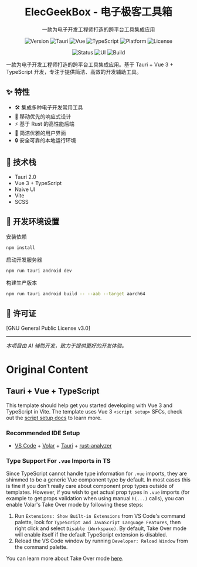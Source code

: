 

<div align="center">
    <h1>ElecGeekBox - 电子极客工具箱</h1>
    <p>一款为电子开发工程师打造的跨平台工具集成应用</p>
</div>

<p align="center">
    <img src="https://img.shields.io/badge/Version-0.1.0-blue?style=flat-square" alt="Version">
    <img src="https://img.shields.io/badge/Tauri-2.0-blue?style=flat-square" alt="Tauri">
    <img src="https://img.shields.io/badge/Vue-3.0-green?style=flat-square" alt="Vue">
    <img src="https://img.shields.io/badge/TypeScript-5.6-blue?style=flat-square" alt="TypeScript">
    <img src="https://img.shields.io/badge/Platform-Android%20|%20Desktop-lightgray?style=flat-square" alt="Platform">
    <img src="https://img.shields.io/badge/License-GPL%20v3-yellow?style=flat-square" alt="License">
</p>

<p align="center">
    <img src="https://img.shields.io/badge/Status-开发中-orange?style=flat-square" alt="Status">
    <img src="https://img.shields.io/badge/UI-Naive%20UI-blue?style=flat-square" alt="UI">
    <img src="https://img.shields.io/badge/Build-Vite-brightgreen?style=flat-square" alt="Build">
</p>


一款为电子开发工程师打造的跨平台工具集成应用。基于 Tauri + Vue 3 + TypeScript 开发，专注于提供简洁、高效的开发辅助工具。

## ✨ 特性

- 🛠 集成多种电子开发常用工具
- 📱 移动优先的响应式设计
- ⚡️ 基于 Rust 的高性能后端
- 🎨 简洁优雅的用户界面
- 🔒 安全可靠的本地运行环境

## 🚀 技术栈

- Tauri 2.0
- Vue 3 + TypeScript
- Naive UI
- Vite
- SCSS

## 🔧 开发环境设置

安装依赖
```bash
npm install
``` 
启动开发服务器
```bash
npm run tauri android dev
```
构建生产版本
```bash
npm run tauri android build -- --aab --target aarch64
```


## 📝 许可证

[GNU General Public License v3.0]

---
*本项目由 AI 辅助开发，致力于提供更好的开发体验。*


# Original Content


## Tauri + Vue + TypeScript

This template should help get you started developing with Vue 3 and TypeScript in Vite. The template uses Vue 3 `<script setup>` SFCs, check out the [script setup docs](https://v3.vuejs.org/api/sfc-script-setup.html#sfc-script-setup) to learn more.

### Recommended IDE Setup

- [VS Code](https://code.visualstudio.com/) + [Volar](https://marketplace.visualstudio.com/items?itemName=Vue.volar) + [Tauri](https://marketplace.visualstudio.com/items?itemName=tauri-apps.tauri-vscode) + [rust-analyzer](https://marketplace.visualstudio.com/items?itemName=rust-lang.rust-analyzer)

### Type Support For `.vue` Imports in TS

Since TypeScript cannot handle type information for `.vue` imports, they are shimmed to be a generic Vue component type by default. In most cases this is fine if you don't really care about component prop types outside of templates. However, if you wish to get actual prop types in `.vue` imports (for example to get props validation when using manual `h(...)` calls), you can enable Volar's Take Over mode by following these steps:

1. Run `Extensions: Show Built-in Extensions` from VS Code's command palette, look for `TypeScript and JavaScript Language Features`, then right click and select `Disable (Workspace)`. By default, Take Over mode will enable itself if the default TypeScript extension is disabled.
2. Reload the VS Code window by running `Developer: Reload Window` from the command palette.

You can learn more about Take Over mode [here](https://github.com/johnsoncodehk/volar/discussions/471).
